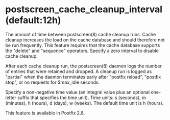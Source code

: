 # postscreen_cache_cleanup_interval (default:12h) 

 The amount of time between postscreen(8) cache cleanup runs.
Cache cleanup increases the load on the cache database and should
therefore not be run frequently. This feature requires that the
cache database supports the "delete" and "sequence" operators.
Specify a zero interval to disable cache cleanup. 

 After each cache cleanup run, the postscreen(8) daemon logs the
number of entries that were retained and dropped. A cleanup run is
logged as "partial" when the daemon terminates early after "postfix
reload", "postfix stop", or no requests for $max_idle
seconds. 

 Specify a non-negative time value (an integral value plus an optional
one-letter suffix that specifies the time unit).  Time units: s
(seconds), m (minutes), h (hours), d (days), w (weeks).
The default time unit is h (hours).  

 This feature is available in Postfix 2.8. 


